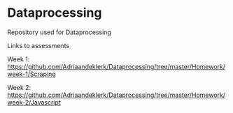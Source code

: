 # Dataprocessing
Repository used for Dataprocessing

Links to assessments

Week 1:
https://github.com/Adriaandeklerk/Dataprocessing/tree/master/Homework/week-1/Scraping

Week 2:
https://github.com/Adriaandeklerk/Dataprocessing/tree/master/Homework/week-2/Javascript

